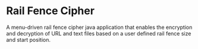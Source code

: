 # Rail Fence Cipher
A menu-driven rail fence cipher java application that enables the encryption and decryption of URL and text files based on a user defined rail fence size and start position.  
